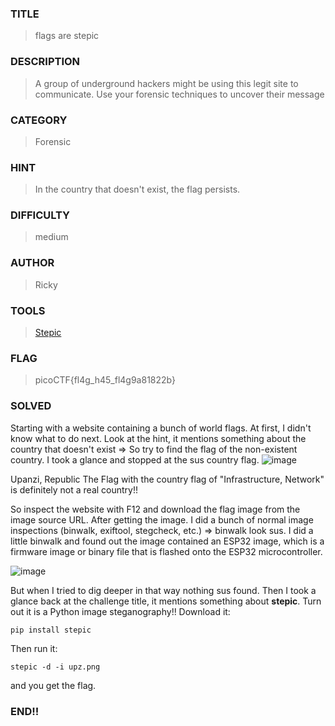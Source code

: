### TITLE
>flags are stepic
### DESCRIPTION
> A group of underground hackers might be using this legit site to communicate. Use your forensic techniques to uncover their message
### CATEGORY
> Forensic
### HINT
>In the country that doesn't exist, the flag persists.
### DIFFICULTY
>medium
### AUTHOR
> Ricky
### TOOLS
>[Stepic](https://pypi.org/project/stepic/)
### FLAG
>picoCTF{fl4g_h45_fl4g9a81822b}
### SOLVED
Starting with a website containing a bunch of world flags. At first, I didn't know what to do next. Look at the hint, it mentions something about the country that doesn't exist => So try to find the flag of the non-existent country. I took a glance and stopped at the sus country flag.
![image](https://github.com/user-attachments/assets/fabf9460-dd62-4616-8cac-a2157b32d870)

Upanzi, Republic The Flag with the country flag of "Infrastructure, Network" is definitely not a real country!! 

So inspect the website with F12 and download the flag image from the image source URL. After getting the image. I did a bunch of normal image inspections (binwalk, exiftool, stegcheck, etc.) => binwalk look sus. I did a little binwalk and found out the image contained an ESP32 image, which is a firmware image or binary file that is flashed onto the ESP32 microcontroller.

![image](https://github.com/user-attachments/assets/3b7b7361-949b-425e-a0a0-80b26957a6ab)

But when I tried to dig deeper in that way nothing sus found. Then I took a glance back at the challenge title, it mentions something about __stepic__. Turn out it is a Python image steganography!! Download it:
```
pip install stepic
```
Then run it:
```
stepic -d -i upz.png
```
and you get the flag.

### END!!
